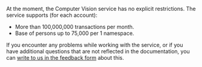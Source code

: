 At the moment, the Computer Vision service has no explicit restrictions. The service supports (for each account):

- More than 100,000,000 transactions per month.
- Base of persons up to 75,000 per 1 namespace.

If you encounter any problems while working with the service, or if you have additional questions that are not reflected in the documentation, you can [write to us in the feedback form](https://mcs.mail.ru/help/contact-us) about this.
